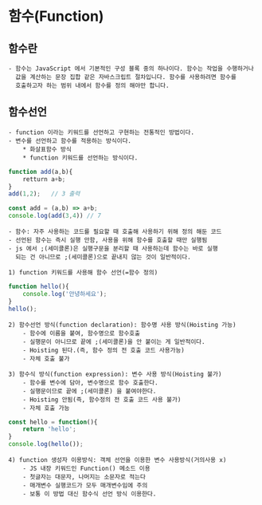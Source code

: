 # 함수(Function)

## 함수란
    - 함수는 JavaScript 에서 기본적인 구성 블록 중의 하나이다. 함수는 작업을 수행하거나
      값을 계산하는 문장 집합 같은 자바스크립트 절차입니다. 함수를 사용하려면 함수를 
      호출하고자 하는 범위 내에서 함수를 정의 해야만 합니다.

## 함수선언
    - function 이라는 키워드를 선언하고 구현하는 전통적인 방법이다.
    - 변수를 선언하고 함수를 적용하는 방식이다.
        * 화살표함수 방식
        * function 키워드를 선언하는 방식이다.
```js
function add(a,b){
    retturn a+b;
}
add(1,2);   // 3 출력

const add = (a,b) => a+b;
console.log(add(3,4)) // 7
```
    - 함수: 자주 사용하는 코드를 필요할 때 호출해 사용하기 위해 정의 해둔 코드
    - 선언된 함수는 즉시 실행 안함, 사용을 위해 함수를 호출할 때만 실행됨
    - js 에서 ;(세미콜론)은 실행구문을 분리할 때 사용하는데 함수는 바로 실행
      되는 건 아니므로 ;(세미콜론)으로 끝내지 않는 것이 일반적이다.
    
    1) function 키워드를 사용해 함수 선언(=함수 정의)
```js
function hello(){
    console.log('안녕하세요');
}
hello();
```

    2) 함수선언 방식(function declaration): 함수명 사용 방식(Hoisting 가능)
        - 함수에 이름을 붙여, 함수명으로 함수호출
        - 실행문이 아니므로 끝에 ;(세미콜론)을 안 붙이는 게 일반적이다.
        - Hoisting 된다.(즉, 함수 정의 전 호출 코드 사용가능)
        - 자체 호출 불가
    
    3) 함수식 방식(function expression): 변수 사용 방식(Hoisting 불가)
        - 함수를 변수에 담아, 변수명으로 함수 호출한다.
        - 실행문이므로 끝에 ;(세미콜론) 을 붙여야한다.
        - Hoisting 안됨(즉, 함수정의 전 호출 코드 사용 불가)
        - 자체 호출 가능
```js
const hello = function(){
    return 'hello';
}
console.log(hello());
```

    4) function 생성자 이용방식: 객체 선언을 이용한 변수 사용방식(거의사용 x)
        - JS 내장 키워드인 Function() 메소드 이용
        - 첫글자는 대문자, 나머지는 소문자로 적는다
        - 매개변수 실행코드가 모두 매개변수임에 주의
        - 보통 이 방법 대신 함수식 선언 방식 이용한다.
        
